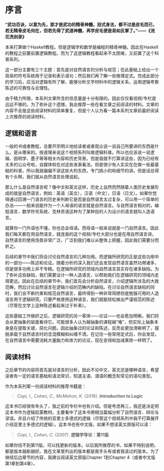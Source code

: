 # 序言

**“武功百诀，以意为先，那才是武功的精骨神髓，招式身法，都不过是皮毛而已，若无精骨皮毛何在，但若先得了武道神髓，再学皮毛便是易如反掌了。”——《浣花洗剑录》**

本来打算做个Haskell教程。但是逻辑学和数学是编程的精骨神髓。因此在Haskell的教程之前要前置逻辑教程。而为了这逻辑教程看起来不太困难，又前置了这个科普系列。

这一部分主要有三个主题：首先是对自然语言的分析与规范；在此基础上给出一个简易的符号系统用于记录和表示语句；然后我们再了解一些推理定式。完成此部分的学习后，应当对逻辑有所了解，能够分析文字材料中的逻辑关系，运用逻辑考察陈述的可靠性与合理性。

由于精力所限，本系列文章所含的信息量是十分有限的。因此仅仅看视频/专栏是远远不够的。为了弥补这个遗憾，我会推荐一些在看文章之前阅读的材料。文章的内容不会是这些阅读材料的简单重复，但是个人认为看一篇本系列文章前最好阅读上次推荐的阅读材料。

## 逻辑和语言

一般的书或者教程，总要开宗明义地给读者或者观众说一说自己所要讲的东西是什么，是从哪来的。按道理来说这个视频系列叫做逻辑科普。所以也应该说一说逻辑、因明学、墨子等等相关内容和历史背景。但是我就不打算讲这些，因为已经有太多的公众号啦，自媒体啦在对这些发表看法。但是很少有人实实在在做一些最基础的科普。所以我就偏偏不讲这些大的东西，专门挑小的和细节的讲。但是话总得有个头啊，我们就从自然语言处理说起。

那么什么是自然语言呢？像中文和英文这样，历史上自然而然随着人类历史发展形成的就是自然语言，例如：英语（英文），汉语（中文），日语（日文）。如果你觉得通过回溯一门语言的历史来判断它是否是自然语言太过复杂，可以用一个简单的办法——一般来说能作为一个人母语的语言就是自然语言。与自然语言相对的，编程语言、数学符号系统、克林贡语这种为了某种目的人为设计的语言就叫人造语言。

就算你一门外语也不懂，你也总会母语。而母语一般来说就是一门自然语言。因此我们每天都在用自然语言，就连我的这个视频/专栏大部分也是在用自然语言讲。自然语言的使用场景非常广泛，广泛到我们难以从整体上把握，因此我们需要分而析之。

后续的章节中我们将会讨论自然语言的几种功用。而逻辑所研究的正是这些功用中的一部分——陈述和论证。随着分析的深入我们还会发现自然语言虽然功用诸多，但是很多功用上并不专精。在逻辑所研究的领域内自然语言其实存在诸多缺陷。为了弥补这些缺陷，我们需要设计一种人造语言，以帮助我们在逻辑研究的领域内走得更远。因此在后续的章节中，我们首先会分析自然语言，介绍逻辑所涉及的大致范畴，然后讨论自然语言在逻辑介绍的范畴内的缺陷。在讨论自然语言缺陷的同时，我们会不断约束和规范自然语言，最终得到一种非常简陋但是勉强可用的人造语言用于逻辑研究。只要严格使用这种语言，我们就能轻松做出严谨规范的陈述（尽管在文学上这种陈述看起来过于朴素）。

这些基础工作做好之后，逻辑研究的另一客体——论证——也会愈加明晰。我们将会从更抽象的层面看待它。可能很多人认为越抽象的课程越“难”，但实际上抽象本身是在提取关键，简化问题。因此抽象过的论证和陈述，反而会更加清晰明了，摆脱承载于自然语言时的含混模糊和纠缠不清。在记住一些常用定式后，你会发现，在自然语言中需要消耗大量脑力和体力的论证，现在变得和加减乘除一样明了。

## 阅读材料

之后章节的内容将首先是对语言的分析，因此不论中文，英文还是哪种语言，希望读者有一定的语言基础和语法常识，知道主语、谓语的概念和常见的语句类型。

作为本系列第一份阅读材料的推荐书籍是：

> *Copi, I., Cohen, C., McMahon, K.* (2016). **Introduction to Logic**

这本书已经很有年头了，我之前的专栏中也有介绍。但是考虑再三，我还是决定把这本书作为逻辑启蒙教材。主要看中了这本书用相当篇幅分析了自然语言、辩论与谬误。并且介绍了传统的亚里士多德式的逻辑（尽管这个视频系列中我不打算展开介绍亚里士多德式的逻辑）。这本书也有中文版，如果不想读英文原版可以读：

> *Copi, I., Cohen, C.* (2007). **逻辑学导论：第11版**

如果你找不到第11版，可以找更新的版本。以后我所推荐的书，如果不特别说明，都是版本越新越好。我在文章里列出的版本都是我手头有或者我读过的版本。为了继续后边章节的内容，我建议阅读英文原版Chapter 1到Chapter 4（或者中文版第1章到第4章）。
